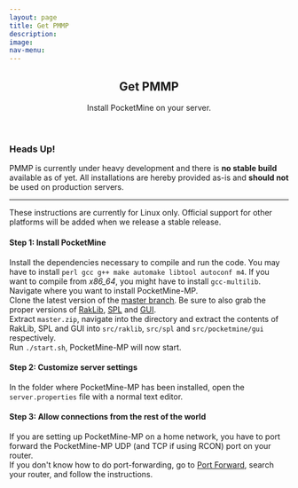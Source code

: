 ```yaml
---
layout: page
title: Get PMMP
description:
image:
nav-menu:
---
```


<section id="main" class="container">
    <header>
        <h2>Get PMMP</h2>
        <p>Install PocketMine on your server.</p>
    </header>
    <div class="row">
        <div class="12u">
        <!-- Text -->
            <section class="box">
                <h3>Heads Up!</h3>
                <p>PMMP is currently under heavy development and there is <strong>no stable build</strong> available as of yet. All installations are hereby provided as-is and <strong>should not</strong> be used on production servers.</p>
                <hr>
                <p>These instructions are currently for Linux only. Official support for other platforms will be added when we release a stable release.</p>
                <h4><strong>Step 1: Install PocketMine</strong></h4>
                <p>
                Install the dependencies necessary to compile and run the code. You may have to install <code>perl gcc g++ make automake libtool autoconf m4</code>. If you want to compile from <em>x86_64</em>, you might have to install <code>gcc-multilib</code>.<br/>
                Navigate where you want to install PocketMine-MP. <br/>
                Clone the latest version of the <a href="https://github.com/pmmp/PocketMine-MP/archive/master.zip" target="_blank">master branch</a>. Be sure to also grab the proper versions of <a href="https://github.com/pmmp/RakLib" target="_blank">RakLib</a>, <a href="https://github.com/pmmp/PocketMine-SPL" target="_blank">SPL</a> and <a href="https://github.com/PocketMine/PocketMine-MP-GUI/" target="_blank">GUI</a>.<br/>
                Extract <code>master.zip</code>, navigate into the directory and extract the contents of RakLib, SPL and GUI into <code>src/raklib</code>, <code>src/spl</code> and <code>src/pocketmine/gui</code> respectively.<br/>
                Run <code>./start.sh</code>, PocketMine-MP will now start.<br/>
                </p>
                <h4><strong>Step 2: Customize server settings</strong></h4>
                <p>In the folder where PocketMine-MP has been installed, open the <code>server.properties</code> file with a normal text editor.</p>
                <h4><strong>Step 3: Allow connections from the rest of the world</strong></h4>
                <p>
                If you are setting up PocketMine-MP on a home network, you have to port forward the PocketMine-MP UDP (and TCP if using RCON) port on your router.<br>
                If you don't know how to do port-forwarding, go to <a href="http://portforward.com/" target="_blank">Port Forward</a>, search your router, and follow the instructions.
                </p>
            </section>
        </div>
    </div>
</section>
